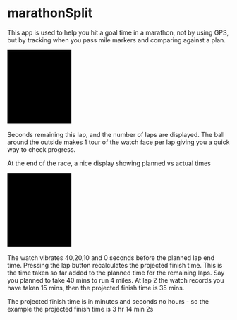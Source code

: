 # marathonSplit

This app is used to help you hit a goal time in a marathon,
not by using GPS, but by tracking when you pass mile markers
and comparing against a plan.

![face](demo1.gif)

Seconds remaining this lap, and the number of laps are displayed.
The ball around the outside makes 1 tour of the watch face per lap giving you a quick
way to check progress.

At the end of the race, a nice display showing planned vs actual times

![split](demo3.gif)

The watch vibrates 40,20,10 and 0 seconds before the planned lap end time.
Pressing the lap button recalculates the projected finish time.
This is the time taken so far added to the planned time for the remaining laps.
Say you planned to take 40 mins to run 4 miles. At lap 2 the watch records you
have taken 15 mins, then the projected finish time is 35 mins.

The projected finish time is in minutes and seconds no hours - so the example
the projected finish time is 3 hr 14 min 2s
